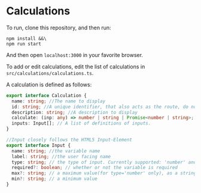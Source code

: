 # Calculations

To run, clone this repository, and then run:

```shell
npm install &&\
npm run start
```
And then open `localhost:3000` in your favorite browser. 

To add or edit calculations, edit the list of calculations in `src/calculations/calculations.ts`.

A calculation is defined as follows:

```typescript
export interface Calculation {
  name: string; //The name to display
  id: string; //A unique identifier, that also acts as the route, do not use spaces or special characters
  description: string; //A description to display
  calculate: (inp: any) => number | string | Promise<number | string>; // the function that performs the calculation. The input-object will be populated with attributes corresponding to the 'name'-attributes in the defined inputs. Note that the values may have to be parsed (from string) manually in some cases. Can be async. 
  inputs: Input[]; // A list of definitions of inputs.
}

//Input closely follows the HTML5 Input-Element 
export interface Input {
  name: string; //the variable name 
  label: string; //the user facing name
  type: string; // the type of input. Currently supported: 'number' and 'text'
  required?: boolean; // whether or not the variable is required
  max?: string; // a maximum value(for type='number' only), as a string (e.g. '0' for 0)
  min?: string; // a minimum value 
}

```
